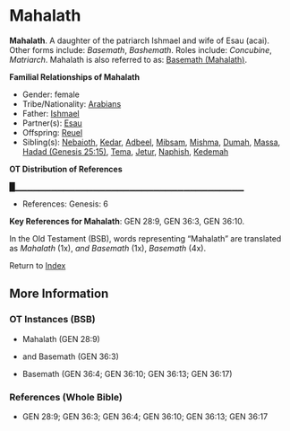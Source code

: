 # Mahalath
**Mahalath**. 
A daughter of the patriarch Ishmael and wife of Esau (acai). 
Other forms include: 
*Basemath*, *Bashemath*. 
Roles include: 
_Concubine_, _Matriarch_. 
Mahalath is also referred to as: 
[Basemath (Mahalath)](Basemath.3.md). 




**Familial Relationships of Mahalath**


* Gender: female
* Tribe/Nationality: [Arabians](../../../groups/md/acai/Arabia.md)
* Father: [Ishmael](Ishmael.md)
* Partner(s): [Esau](Esau.md)
* Offspring: [Reuel](Reuel.3.md)
* Sibling(s): [Nebaioth](Nebaioth.md), [Kedar](Kedar.md), [Adbeel](Adbeel.md), [Mibsam](Mibsam.md), [Mishma](Mishma.md), [Dumah](Dumah.md), [Massa](Massa.md), [Hadad (Genesis 25:15)](Hadad.4.md), [Tema](Tema.md), [Jetur](Jetur.md), [Naphish](Naphish.md), [Kedemah](Kedemah.md)


**OT Distribution of References**

█▁▁▁▁▁▁▁▁▁▁▁▁▁▁▁▁▁▁▁▁▁▁▁▁▁▁▁▁▁▁▁▁▁▁▁▁▁▁
* References: Genesis: 6



**Key References for Mahalath**: 
GEN 28:9, GEN 36:3, GEN 36:10. 


In the Old Testament (BSB), words representing “Mahalath” are translated as 
*Mahalath* (1x), *and Basemath* (1x), *Basemath* (4x). 




Return to [Index](00-Index.md)

## More Information

### OT Instances (BSB)

* Mahalath (GEN 28:9)

* and Basemath (GEN 36:3)

* Basemath (GEN 36:4; GEN 36:10; GEN 36:13; GEN 36:17)



### References (Whole Bible)

* GEN 28:9; GEN 36:3; GEN 36:4; GEN 36:10; GEN 36:13; GEN 36:17



